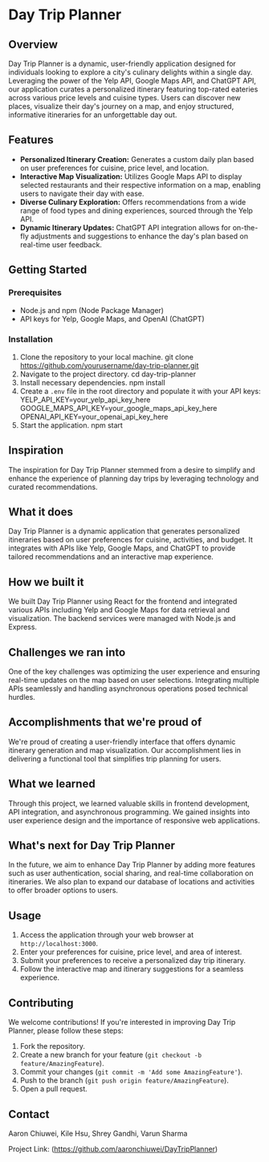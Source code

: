 # Day Trip Planner

## Overview
Day Trip Planner is a dynamic, user-friendly application designed for individuals looking to explore a city's culinary delights within a single day. Leveraging the power of the Yelp API, Google Maps API, and ChatGPT API, our application curates a personalized itinerary featuring top-rated eateries across various price levels and cuisine types. Users can discover new places, visualize their day's journey on a map, and enjoy structured, informative itineraries for an unforgettable day out.

## Features
- **Personalized Itinerary Creation:** Generates a custom daily plan based on user preferences for cuisine, price level, and location.
- **Interactive Map Visualization:** Utilizes Google Maps API to display selected restaurants and their respective information on a map, enabling users to navigate their day with ease.
- **Diverse Culinary Exploration:** Offers recommendations from a wide range of food types and dining experiences, sourced through the Yelp API.
- **Dynamic Itinerary Updates:** ChatGPT API integration allows for on-the-fly adjustments and suggestions to enhance the day's plan based on real-time user feedback.

## Getting Started

### Prerequisites
- Node.js and npm (Node Package Manager)
- API keys for Yelp, Google Maps, and OpenAI (ChatGPT)

### Installation
1. Clone the repository to your local machine.
   git clone https://github.com/yourusername/day-trip-planner.git
2. Navigate to the project directory.
   cd day-trip-planner
3. Install necessary dependencies.
   npm install
4. Create a `.env` file in the root directory and populate it with your API keys:
   YELP_API_KEY=your_yelp_api_key_here
   GOOGLE_MAPS_API_KEY=your_google_maps_api_key_here
   OPENAI_API_KEY=your_openai_api_key_here
5. Start the application.
   npm start
   
## Inspiration
The inspiration for Day Trip Planner stemmed from a desire to simplify and enhance the experience of planning day trips by leveraging technology and curated recommendations.

## What it does
Day Trip Planner is a dynamic application that generates personalized itineraries based on user preferences for cuisine, activities, and budget. It integrates with APIs like Yelp, Google Maps, and ChatGPT to provide tailored recommendations and an interactive map experience.

## How we built it
We built Day Trip Planner using React for the frontend and integrated various APIs including Yelp and Google Maps for data retrieval and visualization. The backend services were managed with Node.js and Express.

## Challenges we ran into
One of the key challenges was optimizing the user experience and ensuring real-time updates on the map based on user selections. Integrating multiple APIs seamlessly and handling asynchronous operations posed technical hurdles.

## Accomplishments that we're proud of
We're proud of creating a user-friendly interface that offers dynamic itinerary generation and map visualization. Our accomplishment lies in delivering a functional tool that simplifies trip planning for users.

## What we learned
Through this project, we learned valuable skills in frontend development, API integration, and asynchronous programming. We gained insights into user experience design and the importance of responsive web applications.

## What's next for Day Trip Planner
In the future, we aim to enhance Day Trip Planner by adding more features such as user authentication, social sharing, and real-time collaboration on itineraries. We also plan to expand our database of locations and activities to offer broader options to users.

## Usage
1. Access the application through your web browser at `http://localhost:3000`.
2. Enter your preferences for cuisine, price level, and area of interest.
3. Submit your preferences to receive a personalized day trip itinerary.
4. Follow the interactive map and itinerary suggestions for a seamless experience.

## Contributing
We welcome contributions! If you're interested in improving Day Trip Planner, please follow these steps:
1. Fork the repository.
2. Create a new branch for your feature (`git checkout -b feature/AmazingFeature`).
3. Commit your changes (`git commit -m 'Add some AmazingFeature'`).
4. Push to the branch (`git push origin feature/AmazingFeature`).
5. Open a pull request.

## Contact
Aaron Chiuwei, Kile Hsu, Shrey Gandhi, Varun Sharma

Project Link: (https://github.com/aaronchiuwei/DayTripPlanner)
   

